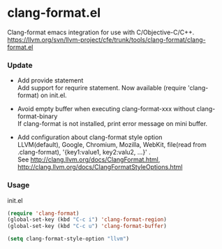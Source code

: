 clang-format.el
========

Clang-format emacs integration for use with C/Objective-C/C++.  
https://llvm.org/svn/llvm-project/cfe/trunk/tools/clang-format/clang-format.el

### Update
- Add provide statement  
Add support for requrire statement. Now available (require 'clang-format) on init.el.

- Avoid empty buffer when executing clang-format-xxx without clang-format-binary  
If clang-format is not installed, print error message on mini buffer.

- Add configuration about clang-format style option  
LLVM(default), Google, Chromium, Mozilla, WebKit, file(read from .clang-format), '{key1:value1, key2:valu2, ...}' .  
See http://clang.llvm.org/docs/ClangFormat.html, http://clang.llvm.org/docs/ClangFormatStyleOptions.html  

### Usage
init.el
```lisp
(require 'clang-format)
(global-set-key (kbd "C-c i") 'clang-format-region)
(global-set-key (kbd "C-c u") 'clang-format-buffer)

(setq clang-format-style-option "llvm")
```
